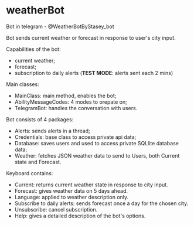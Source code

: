 # weatherBot

Bot in telegram - @WeatherBotByStasey_bot

Bot sends current weather or forecast in response to user's city input.

Capabilities of the bot: 
- current weather;
- forecast;
- subscription to daily alerts (<b>TEST MODE</b>: alerts sent each 2 mins)

Main classes:
- MainClass: main method, enables the bot;
- AbilityMessageCodes: 4 modes to orepate on;
- TelegramBot: handles the conversation with users.

Bot consists of 4 packages:
- Alerts: sends alerts in a thread;
- Credentials: base class to access private api data;
- Database: saves users and used to access private SQLlite database data;
- Weather: fetches JSON weather data to send to Users, both Current state and Forecast.

Keyboard contains:
- Current: returns current weather state in response to city input.
- Forecast: gives weather data on 5 days ahead.
- Language: applied to weather description only.
- Subscribe to daily alerts: sends forecast once a day for the chosen city.
- Unsubscribe: cancel subscription.
- Help: gives a detailed description of the bot's options.
